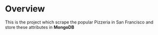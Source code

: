 # Overview
This is the project which scrape the popular Pizzeria in San Francisco and store these attributes in **MongoDB**
